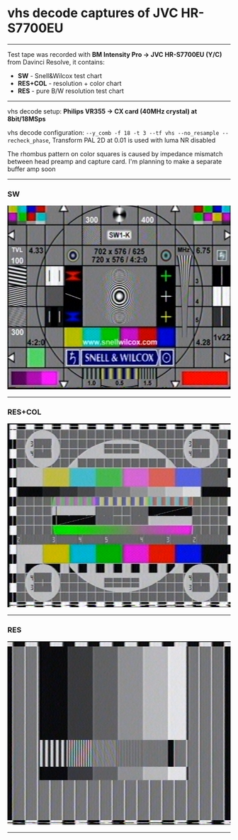# vhs decode captures of JVC HR-S7700EU

<hr>

Test tape was recorded with **BM Intensity Pro -> JVC HR-S7700EU (Y/C)** from Davinci Resolve, it contains:
* **SW** - Snell&Wilcox test chart
* **RES+COL** - resolution + color chart
* **RES** - pure B/W resolution test chart

<hr>

vhs decode setup: **Philips VR355 -> CX card (40MHz crystal) at 8bit/18MSps**

vhs decode configuration:  `--y_comb -f 18 -t 3 --tf vhs --no_resample --recheck_phase`, Transform PAL 2D at 0.01 is used with luma NR disabled

The rhombus pattern on color squares is caused by impedance mismatch between head preamp and capture card. I'm planning to make a separate buffer amp soon

<hr>

### SW

![SW.png](DECODE_SW.png)

<hr>

### RES+COL

![DECODE_RES+COL.png](DECODE_RES%2BCOL.png)

<hr>

### RES

![RES.png](DECODE_RES.png)

<hr>

